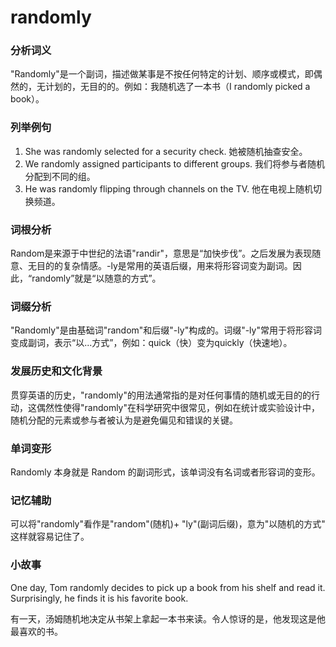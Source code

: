 # randomly

### 分析词义

  

"Randomly"是一个副词，描述做某事是不按任何特定的计划、顺序或模式，即偶然的，无计划的，无目的的。例如：我随机选了一本书（I randomly picked a book）。

  

### 列举例句

  

1.  She was randomly selected for a security check. 她被随机抽查安全。
2.  We randomly assigned participants to different groups. 我们将参与者随机分配到不同的组。
3.  He was randomly flipping through channels on the TV. 他在电视上随机切换频道。

  

### 词根分析

  

Random是来源于中世纪的法语"randir"，意思是“加快步伐”。之后发展为表现随意、无目的的复杂情感。-ly是常用的英语后缀，用来将形容词变为副词。因此，“randomly”就是“以随意的方式”。

  

### 词缀分析

  

"Randomly"是由基础词"random"和后缀"-ly"构成的。词缀"-ly"常用于将形容词变成副词，表示“以...方式”，例如：quick（快）变为quickly（快速地）。

  

### 发展历史和文化背景

  

贯穿英语的历史，"randomly"的用法通常指的是对任何事情的随机或无目的的行动，这偶然性使得"randomly"在科学研究中很常见，例如在统计或实验设计中，随机分配的元素或参与者被认为是避免偏见和错误的关键。

  

### 单词变形

  

Randomly 本身就是 Random 的副词形式，该单词没有名词或者形容词的变形。

  

### 记忆辅助

  

可以将"randomly"看作是"random"(随机)+ "ly"(副词后缀)，意为"以随机的方式" 这样就容易记住了。

  

### 小故事

  

One day, Tom randomly decides to pick up a book from his shelf and read it. Surprisingly, he finds it is his favorite book.

  

有一天，汤姆随机地决定从书架上拿起一本书来读。令人惊讶的是，他发现这是他最喜欢的书。
